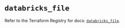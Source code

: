 # `databricks_file`

Refer to the Terraform Registry for docs: [`databricks_file`](https://registry.terraform.io/providers/databricks/databricks/1.71.0/docs/resources/file).
